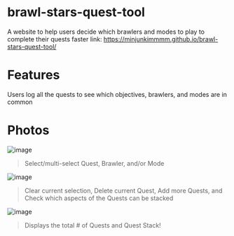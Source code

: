 # brawl-stars-quest-tool
A website to help users decide which brawlers and modes to play to complete their quests faster
link: https://minjunkimmmm.github.io/brawl-stars-quest-tool/

# Features
Users log all the quests to see which objectives, brawlers, and modes are in common

# Photos
![image](https://github.com/user-attachments/assets/cdda60f6-7a05-426e-ace0-9dbf1697f832)
> Select/multi-select Quest, Brawler, and/or Mode

![image](https://github.com/user-attachments/assets/462e39f1-a9f2-4d13-b314-594f752726df)
> Clear current selection, Delete current Quest, Add more Quests, and Check which aspects of the Quests can be stacked

![image](https://github.com/user-attachments/assets/bbe28b68-99fc-43c5-bb2d-70041f071ff2)
> Displays the total # of Quests and Quest Stack!
